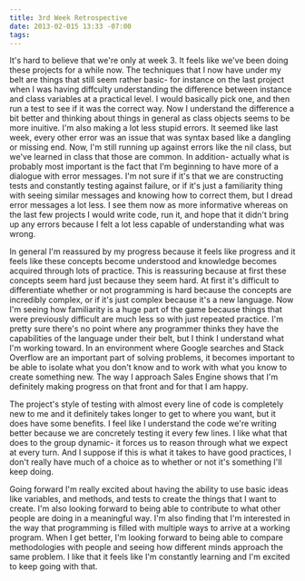```yaml
---
title: 3rd Week Retrospective
date: 2013-02-015 13:33 -07:00
tags:
---
```


It's hard to believe that we're only at week 3.  It feels like we've been doing these projects for a while now.  The techniques that I now have under my belt are things that still seem rather basic- for instance on the last project when I was having diffculty understanding the difference between instance and class variables at a practical level.  I would basically pick one, and then run a test to see if it was the correct way.  Now I understand the difference a bit better and thinking about things in general as class objects seems to be more inuitive.  I'm also making a lot less stupid errors.  It seemed like last week, every other error was an issue that was syntax based like a dangling or missing end.  Now, I'm still running up against errors like the nil class, but we've learned in class that those are common.  In addition- actually what is probably most important is the fact that I'm beginning to have more of a dialogue with error messages. I'm not sure if it's that we are constructing tests and constantly testing against failure, or if it's just a familiarity thing with seeing similar messages and knowing how to correct them, but I dread error messages a lot less.  I see them now as more informative whereas on the last few projects I would write code, run it, and hope that it didn't bring up any errors because I felt a lot less capable of understanding what was wrong.  

In general I'm reassured by my progress because it feels like progress and it feels like these concepts become understood and knowledge becomes acquired through lots of practice.  This is reassuring because at first these concepts seem hard just because they seem hard. At first it's difficult to differentiate whether or not programming is hard because the concepts are incredibly complex, or if it's just complex because it's a new language.  Now I'm seeing how familiarity is a huge part of the game because things that were previously difficult are much less so with just repeated practice.  I'm pretty sure there's no point where any programmer thinks they have the capabilities of the language under their belt, but I think I understand what I'm working toward.  In an environment where Google searches and Stack Overflow are an important part of solving problems, it becomes important to be able to isolate what you don't know and to work with what you know to create something new.  The way I approach Sales Engine shows that I'm definitely making progress on that front and for that I am happy.

The project's style of testing with almost every line of code is completely new to me and it definitely takes longer to get to where you want, but it does have some benefits.  I feel like I understand the code we're writing better because we are concretely testing it every few lines.  I like what that does to the group dynamic- it forces us to reason through what we expect at every turn.  And I suppose if this is what it takes to have good practices, I don't really have much of a choice as to whether or not it's something I'll keep doing.

Going forward I'm really excited about having the ability to use basic ideas like variables, and methods, and tests to create the things that I want to create.  I'm also looking forward to being able to contribute to what other people are doing in a meaningful way.  I'm also finding that I'm interested in the way that programming is filled with multiple ways to arrive at a working program.  When I get better, I'm looking forward to being able to compare methodologies with people and seeing how different minds approach the same problem.  I like that it feels like I'm constantly learning and I'm excited to keep going with that.

